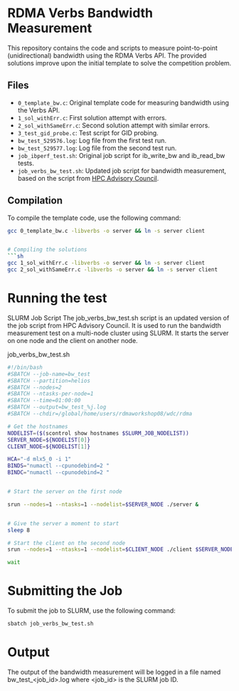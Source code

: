 # RDMA Verbs Bandwidth Measurement

This repository contains the code and scripts to measure point-to-point (unidirectional) bandwidth using the RDMA Verbs API. The provided solutions improve upon the initial template to solve the competition problem.

## Files

- `0_template_bw.c`: Original template code for measuring bandwidth using the Verbs API.
- `1_sol_withErr.c`: First solution attempt with errors.
- `2_sol_withSameErr.c`: Second solution attempt with similar errors.
- `3_test_gid_probe.c`: Test script for GID probing.
- `bw_test_529576.log`: Log file from the first test run.
- `bw_test_529577.log`: Log file from the second test run.
- `job_ibperf_test.sh`: Original job script for ib_write_bw and ib_read_bw tests.
- `job_verbs_bw_test.sh`: Updated job script for bandwidth measurement, based on the script from [HPC Advisory Council](https://hpcadvisorycouncil.atlassian.net/wiki/x/AQDdD).

## Compilation

To compile the template code, use the following command:

```sh
gcc 0_template_bw.c -libverbs -o server && ln -s server client


# Compiling the solutions
```sh
gcc 1_sol_withErr.c -libverbs -o server && ln -s server client
gcc 2_sol_withSameErr.c -libverbs -o server && ln -s server client
```

# Running the test
SLURM Job Script
The job_verbs_bw_test.sh script is an updated version of the job script from HPC Advisory Council. It is used to run the bandwidth measurement test on a multi-node cluster using SLURM. It starts the server on one node and the client on another node.

job_verbs_bw_test.sh
```sh
#!/bin/bash
#SBATCH --job-name=bw_test
#SBATCH --partition=helios
#SBATCH --nodes=2
#SBATCH --ntasks-per-node=1
#SBATCH --time=01:00:00
#SBATCH --output=bw_test_%j.log
#SBATCH --chdir=/global/home/users/rdmaworkshop08/wdc/rdma

# Get the hostnames
NODELIST=($(scontrol show hostnames $SLURM_JOB_NODELIST))
SERVER_NODE=${NODELIST[0]}
CLIENT_NODE=${NODELIST[1]}

HCA="-d mlx5_0 -i 1"
BINDS="numactl --cpunodebind=2 "
BINDC="numactl --cpunodebind=2 "


# Start the server on the first node

srun --nodes=1 --ntasks=1 --nodelist=$SERVER_NODE ./server &


# Give the server a moment to start
sleep 8

# Start the client on the second node
srun --nodes=1 --ntasks=1 --nodelist=$CLIENT_NODE ./client $SERVER_NODE

wait
```

# Submitting the Job
To submit the job to SLURM, use the following command:
```sh
sbatch job_verbs_bw_test.sh
```

# Output
The output of the bandwidth measurement will be logged in a file named bw_test_<job_id>.log where <job_id> is the SLURM job ID.
